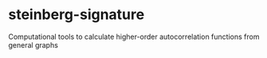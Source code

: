 # steinberg-signature
Computational tools to calculate higher-order autocorrelation functions from general graphs
